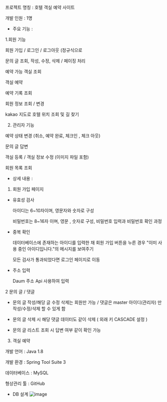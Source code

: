 
프로젝트 명칭 : 호텔 객실 예약 사이트


개발 인원 : 1명

- 주요 기능 : 


 1.회원 기능 
 
 
  회원 가입 / 로그인 / 로그아웃 (정규식으로
  
  
  문의 글 조회, 작성, 수정, 삭제 / 페이징 처리
  
  
  예약 가능 객실 조회 
  
  
  객실 예약  
  
  
  예약 기록 조회 
  
  
  회원 정보 조회 / 변경 
  
  
  kakao 지도로 호텔 위치 조회 및 길 찾기 
  
  

2. 관리자 기능 


예약 상태 변경 (취소, 예약 완료, 체크인 , 체크 아웃)


문의 글 답변


객실 등록 / 객실 정보 수정 (이미지 파일 포함) 


회원 목록 조회



- 상세 내용 : 


1. 회원 가입 페이지


* 유효성 검사


  아이디는  6~10자이며, 영문자와 숫자로 구성
  
  
  비밀번호는  8~16자 이며, 영문 , 숫자로 구성, 비밀번호 입력과 비밀번호 확인 과정
  
  
* 중복 확인


  데이터베이스에 존재하는 아이디를 입력한 채 회원 가입 버튼을 누른 경우 "이미 사용 중인 아이디입니다."의 메시지를 보여주기
  
  
  모든 검사가 통과되었다면 로그인 페이지로 이동
  
  
* 주소 입력


  Daum 주소 Api 사용하여 입력
  
  

2 문의 글 / 댓글


* 문의 글 작성/해당 글 수정 삭제는 회원만 가능 / 댓글은 master 아이디(관리자) 만 작성/수정/삭제 할 수 있게 함


* 문의 글 삭제 시 해당 댓글 데이터도 같이 삭제 ( 외래 키 CASCADE 설정 )


* 문의 글 리스트 조회 시 답변 여부 같이 확인 가능



3. 객실 예약 


개발 언어 : Java 1.8


개발 환경 : Spring Tool Suite 3


데이터베이스 : MySQL


형상관리 툴 : GitHub








* DB 설계 
![image](https://user-images.githubusercontent.com/94948667/231437975-67d037a2-7d22-49b5-9181-0ab886bdb4fc.png)
